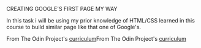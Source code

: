 CREATING GOOGLE'S FIRST PAGE MY WAY

In  this task i will be using my prior knowledge of HTML/CSS learned in this course
to build similar page like that one of Google's.

From The Odin Project's [curriculum](http://www.theodinproject.com/courses/web-development-101/lessons/html-css)From The Odin Project's [curriculum](http://www.theodinproject.com/courses/web-development-101/lessons/html-css)